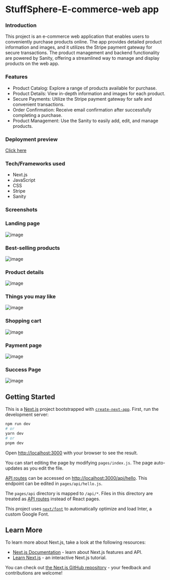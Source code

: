 # StuffSphere-E-commerce-web app

### Introduction
This project is an e-commerce web application that enables users to conveniently purchase products online. The app provides detailed product information and images, and it utilizes the Stripe payment gateway for secure transactions. The product management and backend functionality are powered by Sanity, offering a streamlined way to manage and display products on the web app.

### Features
- Product Catalog: Explore a range of products available for purchase.
- Product Details: View in-depth information and images for each product.
- Secure Payments: Utilize the Stripe payment gateway for safe and convenient transactions.
- Order Confirmation: Receive email confirmation after successfully completing a purchase.
- Product Management: Use the Sanity to easily add, edit, and manage products.

### Deployment preview 
[Click here](https://stuff-sphere-ecommerce-sanity-ipopckage.vercel.app/)

### Tech/Frameworks used
- Next.js
- JavaScript
- CSS
- Stripe
- Sanity

### Screenshots
### Landing page 
![image](https://github.com/Bekjo3/StuffSphere_ecommerce_sanity/assets/114708848/42e6a54f-6ae2-45bc-a52d-de24d7117664)
### Best-selling products
![image](https://github.com/Bekjo3/StuffSphere_ecommerce_sanity/assets/114708848/ea262546-0b4c-437e-bb45-cac7e3ff33b3)
### Product details
![image](https://github.com/Bekjo3/StuffSphere_ecommerce_sanity/assets/114708848/7121fa84-8961-4c23-a18c-731da96d1000)
### Things you may like
![image](https://github.com/Bekjo3/StuffSphere_ecommerce_sanity/assets/114708848/2ab7978b-2964-4c74-a4a5-742230a9e236)
### Shopping cart
![image](https://github.com/Bekjo3/StuffSphere_ecommerce_sanity/assets/114708848/710ec1fc-4e5b-489c-be9f-4be86b68c51b)
### Payment page
![image](https://github.com/Bekjo3/StuffSphere_ecommerce_sanity/assets/114708848/045b0998-ccd8-4b10-a9e6-b30a70820ae8)
### Success Page
![image](https://github.com/Bekjo3/StuffSphere_ecommerce_sanity/assets/114708848/b830e303-2ec5-416c-8600-905199973be4)

## Getting Started
This is a [Next.js](https://nextjs.org/) project bootstrapped with [`create-next-app`](https://github.com/vercel/next.js/tree/canary/packages/create-next-app).
First, run the development server:

```bash
npm run dev
# or
yarn dev
# or
pnpm dev
```

Open [http://localhost:3000](http://localhost:3000) with your browser to see the result.

You can start editing the page by modifying `pages/index.js`. The page auto-updates as you edit the file.

[API routes](https://nextjs.org/docs/api-routes/introduction) can be accessed on [http://localhost:3000/api/hello](http://localhost:3000/api/hello). This endpoint can be edited in `pages/api/hello.js`.

The `pages/api` directory is mapped to `/api/*`. Files in this directory are treated as [API routes](https://nextjs.org/docs/api-routes/introduction) instead of React pages.

This project uses [`next/font`](https://nextjs.org/docs/basic-features/font-optimization) to automatically optimize and load Inter, a custom Google Font.

## Learn More

To learn more about Next.js, take a look at the following resources:

- [Next.js Documentation](https://nextjs.org/docs) - learn about Next.js features and API.
- [Learn Next.js](https://nextjs.org/learn) - an interactive Next.js tutorial.

You can check out [the Next.js GitHub repository](https://github.com/vercel/next.js/) - your feedback and contributions are welcome!

